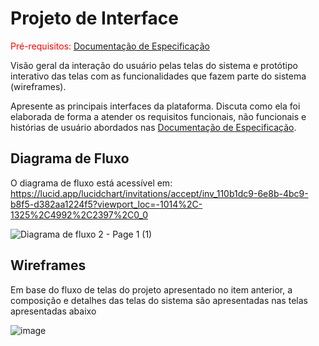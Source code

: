 
# Projeto de Interface

<span style="color:red">Pré-requisitos: <a href="2-Especificação do Projeto.md"> Documentação de Especificação</a></span>

Visão geral da interação do usuário pelas telas do sistema e protótipo interativo das telas com as funcionalidades que fazem parte do sistema (wireframes).

 Apresente as principais interfaces da plataforma. Discuta como ela foi elaborada de forma a atender os requisitos funcionais, não funcionais e histórias de usuário abordados nas <a href="2-Especificação do Projeto.md"> Documentação de Especificação</a>.

## Diagrama de Fluxo

O diagrama de fluxo está acessível em: https://lucid.app/lucidchart/invitations/accept/inv_110b1dc9-6e8b-4bc9-b8f5-d382aa1224f5?viewport_loc=-1014%2C-1325%2C4992%2C2397%2C0_0


![Diagrama de fluxo 2 - Page 1 (1)](https://user-images.githubusercontent.com/81448442/133696058-0c45355d-ddd9-4aad-89b7-4beacff2fa9e.jpeg)




## Wireframes

Em base do fluxo de telas do projeto apresentado no item anterior, a composição e detalhes das telas do sistema são apresentadas nas telas apresentadas abaixo

![image](https://user-images.githubusercontent.com/81448442/133701343-db813d63-3592-4330-b820-be52cda1b0f2.png)

























